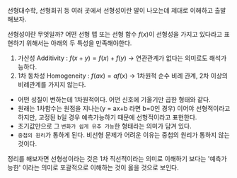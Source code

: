 
선형대수학, 선형회귀 등 여러 곳에서 선형성이란 말이 나오는데 제대로 이해하고 출발해보자.

선형성이란 무엇일까? 어떤 선형 맵 또는 선형 함수 $f(x)$이 선형성을 가지고 있다라고 표현하기 위해서는 아래의 두 특성을 만족해야한다.

1. 가산성 Additivity : $f(x+y) = f(x) + f(y)$ -> 연관관계가 없다는 의미로도 해석가능하다.
2. 1차 동차성 Homogeneity : $f(ax) = af(x)$ -> 1차원적 순수 비례 관계, 2차 이상의 비례관계를 가지지 않는다.

- 어떤 성질이 변하는데 1차원적이다. 어떤 신호에 기울기만 곱한 형태와 같다.
- 원래는 1차함수는 원점을 지나는(y = ax+b 라면 b=0인 경우) 이어야 선형적이라고 하지만, 고정된 b일 경우 예측가능하기 때문에 선형적이라고 표현한다.
- 초기값만으로 그 `변화가 쉽게 유추 가능`한 형태라는 의미가 담겨 있다.
- `중첩의 원리`가 통하게 된다. 비선형 문제가 어려운 이유는 중첩의 원리가 통하지 않는 것이다.

정리를 해보자면 선형성이라는 것은 1차 직선적이라는 의미로 이해하기 보다는 '예측가능한' 이라는 의미로 포괄적으로 이해하는 것이 옳을 것으로 보인다.
